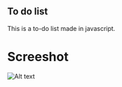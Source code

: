 ## To do list
This is a to-do list made in javascript.

# Screeshot
![Alt text](screenshot/screen.png "screenshot")
